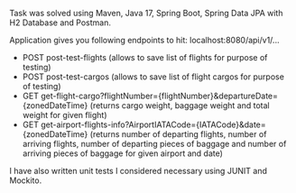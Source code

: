 Task was solved using Maven, Java 17, Spring Boot, Spring Data JPA with H2 Database and Postman.

Application gives you following endpoints to hit:
localhost:8080/api/v1/...
- POST post-test-flights (allows to save list of flights for purpose of testing)
- POST post-test-cargos (allows to save list of flight cargos for purpose of testing)
- GET get-flight-cargo?flightNumber={flightNumber}&departureDate={zonedDateTime} (returns cargo weight, baggage weight and total weight for given flight)
- GET get-airport-flights-info?AirportIATACode={IATACode}&date={zonedDateTime} (returns number of departing flights, number of arriving flights, number of departing pieces of baggage and number of arriving pieces of baggage for given airport and date)

I have also written unit tests I considered necessary using JUNIT and Mockito.